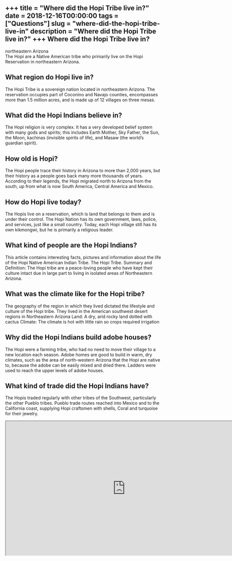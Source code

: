 +++
title = "Where did the Hopi Tribe live in?"
date = 2018-12-16T00:00:00
tags = ["Questions"]
slug = "where-did-the-hopi-tribe-live-in"
description = "Where did the Hopi Tribe live in?"
+++
Where did the Hopi Tribe live in?
---------------------------------

northeastern Arizona  
The Hopi are a Native American tribe who primarily live on the Hopi Reservation in northeastern Arizona.

What region do Hopi live in?
----------------------------

The Hopi Tribe is a sovereign nation located in northeastern Arizona. The reservation occupies part of Coconino and Navajo counties, encompasses more than 1.5 million acres, and is made up of 12 villages on three mesas.

What did the Hopi Indians believe in?
-------------------------------------

The Hopi religion is very complex. It has a very developed belief system with many gods and spirits; this includes Earth Mother, Sky Father, the Sun, the Moon, kachinas (invisible spirits of life), and Masaw (the world’s guardian spirit).

How old is Hopi?
----------------

The Hopi people trace their history in Arizona to more than 2,000 years, but their history as a people goes back many more thousands of years. According to their legends, the Hopi migrated north to Arizona from the south, up from what is now South America, Central America and Mexico.

How do Hopi live today?
-----------------------

The Hopis live on a reservation, which is land that belongs to them and is under their control. The Hopi Nation has its own government, laws, police, and services, just like a small country. Today, each Hopi village still has its own kikmongwi, but he is primarily a religious leader.

What kind of people are the Hopi Indians?
-----------------------------------------

This article contains interesting facts, pictures and information about the life of the Hopi Native American Indian Tribe. The Hopi Tribe. Summary and Definition: The Hopi tribe are a peace-loving people who have kept their culture intact due in large part to living in isolated areas of Northeastern Arizona.

What was the climate like for the Hopi tribe?
---------------------------------------------

The geography of the region in which they lived dictated the lifestyle and culture of the Hopi tribe. They lived in the American southwest desert regions in Northeastern Arizona Land: A dry, arid rocky land dotted with cactus Climate: The climate is hot with little rain so crops required irrigation

Why did the Hopi Indians build adobe houses?
--------------------------------------------

The Hopi were a farming tribe, who had no need to move their village to a new location each season. Adobe homes are good to build in warm, dry climates, such as the area of north-western Arizona that the Hopi are native to, because the adobe can be easily mixed and dried there. Ladders were used to reach the upper levels of adobe houses.

What kind of trade did the Hopi Indians have?
---------------------------------------------

The Hopis traded regularly with other tribes of the Southwest, particularly the other Pueblo tribes. Pueblo trade routes reached into Mexico and to the California coast, supplying Hopi craftsmen with shells, Coral and turquoise for their jewelry.

<iframe allow="accelerometer; autoplay; clipboard-write; encrypted-media; gyroscope; picture-in-picture" allowfullscreen="" class="__youtube_prefs__  epyt-is-override  no-lazyload" data-no-lazy="1" data-origheight="433" data-origwidth="770" data-skipgform_ajax_framebjll="" height="433" id="_ytid_85254" loading="lazy" src="https://www.youtube.com/embed/D53yGnJwjT0?enablejsapi=1&autoplay=0&cc_load_policy=0&cc_lang_pref=&iv_load_policy=1&loop=0&modestbranding=0&rel=1&fs=1&playsinline=0&autohide=2&theme=dark&color=red&controls=1&" title="YouTube player" width="770"></iframe>